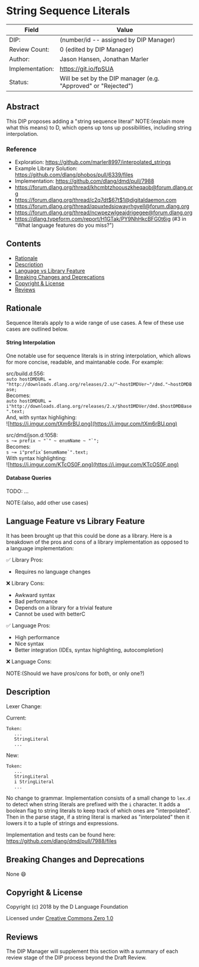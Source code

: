# String Sequence Literals

| Field           | Value                                                           |
|-----------------|-----------------------------------------------------------------|
| DIP:            | (number/id -- assigned by DIP Manager)                          |
| Review Count:   | 0 (edited by DIP Manager)                                       |
| Author:         | Jason Hansen, Jonathan Marler                                   |
| Implementation: | https://git.io/fpSUA                                            |
| Status:         | Will be set by the DIP manager (e.g. "Approved" or "Rejected")  |

## Abstract

This DIP proposes adding a "string sequence literal" NOTE:(explain more what this means) to D, which opens up tons up possibilities, including string interpolation.

### Reference

- Exploration: https://github.com/marler8997/interpolated_strings
- Example Library Solution: https://github.com/dlang/phobos/pull/6339/files
- Implementation: https://github.com/dlang/dmd/pull/7988
- https://forum.dlang.org/thread/khcmbtzhoouszkheqaob@forum.dlang.org
- https://forum.dlang.org/thread/c2q7dt$67t$1@digitaldaemon.com
- https://forum.dlang.org/thread/qpuxtedsiowayrhgyell@forum.dlang.org
- https://forum.dlang.org/thread/ncwpezwlgeajdrigegee@forum.dlang.org
- https://dlang.typeform.com/report/H1GTak/PY9NhHkcBFG0t6ig (#3 in "What language features do you miss?")

## Contents
* [Rationale](#rationale)
* [Description](#description)
* [Language vs Library Feature](#language-feature-vs-library-feature)
* [Breaking Changes and Deprecations](#breaking-changes-and-deprecations)
* [Copyright & License](#copyright--license)
* [Reviews](#reviews)

## Rationale

Sequence literals apply to a wide range of use cases. A few of these use cases are outlined below.

#### String Interpolation
One notable use for sequence literals is in string interpolation, which allows for more concise, readable, and maintanable code. For example:


src/build.d:556:<br>
`auto hostDMDURL = "http://downloads.dlang.org/releases/2.x/"~hostDMDVer~"/dmd."~hostDMDBase;`<br>
Becomes:<br>
`auto hostDMDURL = i"http://downloads.dlang.org/releases/2.x/$hostDMDVer/dmd.$hostDMDBase".text;`<br>
And, with syntax highlighing:<br>
![https://i.imgur.com/tXm6rBU.png](https://i.imgur.com/tXm6rBU.png)


src/dmd/json.d:1058:<br>
``s ~= prefix ~ "`" ~ enumName ~ "`";``<br>
Becomes:<br>
``s ~= i"prefix`$enumName`".text;``<br>
With syntax highlighting:<br>
![https://i.imgur.com/KTcOS0F.png](https://i.imgur.com/KTcOS0F.png)


#### Database Queries
TODO: ...


NOTE:(also, add other use cases)


## Language Feature vs Library Feature

It has been brought up that this could be done as a library. Here is a breakdown of the pros and cons of a library implementation as opposed to a language implementation:

:white_check_mark: Library Pros:
- Requires no language changes

:x: Library Cons:
- Awkward syntax
- Bad performance
- Depends on a library for a trivial feature
- Cannot be used with betterC


:white_check_mark: Language Pros:
- High performance
- Nice syntax
- Better integration (IDEs, syntax highlighting, autocompletion)

:x: Language Cons:

NOTE:(Should we have pros/cons for both, or only one?)

## Description

Lexer Change:

Current:

```
Token:
   ...
   StringLiteral
   ...
```
New:

```
Token:
   ...
   StringLiteral
   i StringLiteral
   ...
```

No change to grammar. Implementation consists of a small change to `lex.d` to detect when string literals are prefixed with the `i` character.  It adds a boolean flag to string literals to keep track of which ones are "interpolated".  Then in the parse stage, if a string literal is marked as "interpolated" then it lowers it to a tuple of strings and expressions.

Implementation and tests can be found here: https://github.com/dlang/dmd/pull/7988/files


## Breaking Changes and Deprecations
None :smile:

## Copyright & License

Copyright (c) 2018 by the D Language Foundation

Licensed under [Creative Commons Zero 1.0](https://creativecommons.org/publicdomain/zero/1.0/legalcode.txt)

## Reviews

The DIP Manager will supplement this section with a summary of each review stage
of the DIP process beyond the Draft Review.

